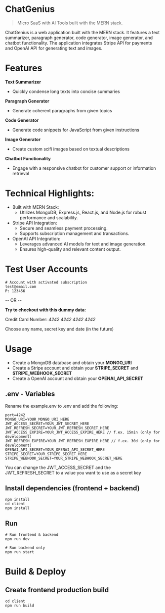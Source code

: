 # ChatGenius
> Micro SaaS with AI Tools built with the MERN stack.

ChatGenius is a web application built with the MERN stack. It features a text summarizer, paragraph generator, code generator, image generator, and chatbot functionality. The application integrates Stripe API for payments and OpenAI API for generating text and images. 

# Features

**Text Summarizer**
* Quickly condense long texts into concise summaries

**Paragraph Generator**
* Generate coherent paragraphs from given topics

**Code Generator**
* Generate code snippets for JavaScript from given instructions

**Image Generator**
* Create custom scifi images based on textual descriptions

**Chatbot Functionality**
* Engage with a responsive chatbot for customer support or information retrieval

# Technical Highlights:

* Built with MERN Stack:
  + Utilizes MongoDB, Express.js, React.js, and Node.js for robust performance and scalability.
* Stripe API Integration:
  + Secure and seamless payment processing.
  + Supports subscription management and transactions.
* OpenAI API Integration:
  + Leverages advanced AI models for text and image generation.
  + Ensures high-quality and relevant content output.

# Test User Accounts
```
# Account with activated subscription
test@email.com
P: 123456
```
-- OR -- 

**Try to checkout with this dummy data:**

Credit Card Number: *4242 4242 4242 4242*

Choose any name, secret key and date (in the future)  

# Usage

* Create a MongoDB database and obtain your **MONGO_URI**
* Create a Stripe account and obtain your **STRIPE_SECRET** and **STRIPE_WEBHOOK_SECRET**
* Create a OpenAI account and obtain your **OPENAI_API_SECRET**

## .env - Variables

Rename the example.env to .env and add the following:
```
port=4242
MONGO_URI=YOUR_MONGO_URI_HERE
JWT_ACCESS_SECRET=YOUR_JWT_SECRET_HERE
JWT_REFRESH_SECRET=YOUR_JWT_REFRESH_SECRET_HERE
JWT_ACCESS_EXPIRE=YOUR_JWT_ACCESS_EXPIRE_HERE // f.ex. 15min (only for development)
JWT_REFRESH_EXPIRE=YOUR_JWT_REFRESH_EXPIRE_HERE // f.ex. 30d (only for development)
OPENAI_API_SECRET=YOUR_OPENAI_API_SECRET_HERE
STRIPE_SECRET=YOUR_STRIPE_SECRET_HERE
STRIPE_WEBHOOK_SECRET=YOUR_STRIPE_WEBHOOK_SECRET_HERE
```
You can change the JWT_ACCESS_SECRET and the JWT_REFRESH_SECRET to a value you want to use as a secret key

## Install dependencies (frontend + backend)
```
npm install
cd client
npm install
```

## Run
```
# Run frontend & backend
npm run dev

# Run backend only
npm run start
```

# Build & Deploy

## Create frontend production build
```
cd client
npm run build
```


